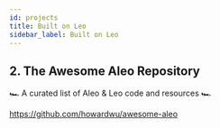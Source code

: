 ```yaml
---
id: projects
title: Built on Leo
sidebar_label: Built on Leo
---
```


## 2. The Awesome Aleo Repository

🏎️ A curated list of Aleo & Leo code and resources 🏎️

https://github.com/howardwu/awesome-aleo

